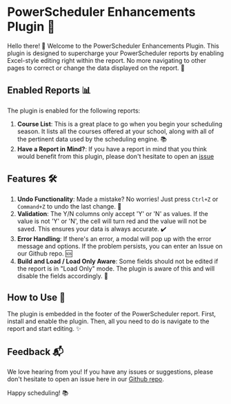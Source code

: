 # PowerScheduler Enhancements Plugin 🚀

Hello there! 👋 Welcome to the PowerScheduler Enhancements Plugin. This plugin is designed to supercharge your PowerScheduler reports by enabling Excel-style editing right within the report. No more navigating to other pages to correct or change the data displayed on the report. 🎉

## Enabled Reports 📊

The plugin is enabled for the following reports:

1. **Course List**: This is a great place to go when you begin your scheduling season. It lists all the courses offered at your school, along with all of the pertinent data used by the scheduling engine. 📚
2. **Have a Report in Mind?**: If you have a report in mind that you think would benefit from this plugin, please don't hesitate to open an [issue](https://github.com/TESD-Tech/powerscheduler-enhancements/issues)

## Features 🛠️

1. **Undo Functionality**: Made a mistake? No worries! Just press `Ctrl+Z` or `Command+Z` to undo the last change. 🔄
2. **Validation**: The Y/N columns only accept 'Y' or 'N' as values. If the value is not 'Y' or 'N', the cell will turn red and the value will not be saved. This ensures your data is always accurate. ✔️
3. **Error Handling**: If there's an error, a modal will pop up with the error message and options. If the problem persists, you can enter an Issue on our Github repo. 🆘
4. **Build and Load / Load Only Aware**: Some fields should not be edited if the report is in "Load Only" mode. The plugin is aware of this and will disable the fields accordingly. 🚫

## How to Use 📖

The plugin is embedded in the footer of the PowerScheduler report. First, install and enable the plugin. Then, all you need to do is navigate to the report and start editing. ✨

## Feedback 📬

We love hearing from you! If you have any issues or suggestions, please don't hesitate to open an issue here in our [Github repo](https://github.com/TESD-Tech/powerscheduler-enhancements/issues).

Happy scheduling! 📚

